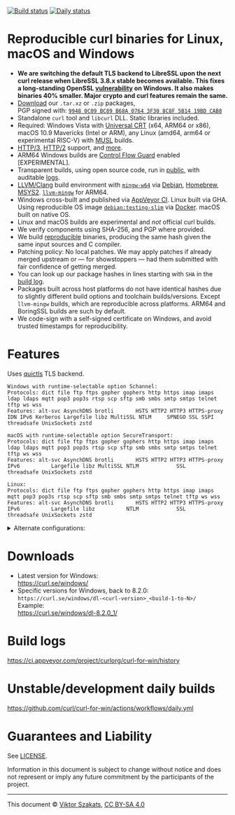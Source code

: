 <!--
Copyright (C) Viktor Szakats
SPDX-License-Identifier: CC-BY-SA-4.0
-->
[![Build status](https://ci.appveyor.com/api/projects/status/8yf6xjgq7u0cm013/branch/main?svg=true)](https://ci.appveyor.com/project/curlorg/curl-for-win/branch/main)
[![Daily status](https://github.com/curl/curl-for-win/actions/workflows/daily.yml/badge.svg)](https://github.com/curl/curl-for-win/actions/workflows/daily.yml)

# Reproducible curl binaries for Linux, macOS and Windows

- **We are switching the default TLS backend to LibreSSL upon the next curl
  release when LibreSSL 3.8.x stable becomes available. This fixes a
  long-standing OpenSSL
  [vulnerability](https://curl.se/docs/CVE-2019-5443.html) on Windows. It also
  makes binaries 40% smaller. Major crypto and curl features remain the same.**
- [Download](https://curl.se/windows/) our
  `.tar.xz` or `.zip` packages,<br>PGP signed with:
  [`9948 0C09 BC89 B68A 0764 3F30 8C8F 5B14 19BD CAB8`](https://raw.githubusercontent.com/curl/curl-for-win/main/sign-pkg-public.asc)
- Standalone `curl` tool and `libcurl` DLL. Static libraries included.
- Required: Windows Vista with
  [Universal CRT](https://support.microsoft.com/topic/update-for-universal-c-runtime-in-windows-322bf30f-4735-bb94-3949-49f5c49f4732)
  (x64, ARM64 or x86), macOS 10.9 Mavericks (Intel or ARM),
  any Linux (amd64, arm64 or experimental RISC-V) with
  [MUSL](https://en.wikipedia.org/wiki/Musl) builds.
- [HTTP/3](https://en.wikipedia.org/wiki/HTTP/3),
  [HTTP/2](https://en.wikipedia.org/wiki/HTTP/2) support,
  and [more](#features).
- ARM64 Windows builds are
  [Control Flow Guard](https://learn.microsoft.com/windows/win32/secbp/control-flow-guard)
  enabled [EXPERIMENTAL].
- Transparent builds, using open source code, run in
  [public](https://ci.appveyor.com/project/curlorg/curl-for-win/branch/main),
  with auditable [logs](#build-logs).
- [LLVM/Clang](https://clang.llvm.org/) build environment with
  [`mingw-w64`](https://sourceforge.net/p/mingw-w64/) via
  [Debian](https://packages.debian.org/testing/mingw-w64),
  [Homebrew](https://formulae.brew.sh/formula/mingw-w64),
  [MSYS2](https://www.msys2.org/).
  [`llvm-mingw`](https://github.com/mstorsjo/llvm-mingw) for ARM64.
- Windows cross-built and published via
  [AppVeyor CI](https://www.appveyor.com/). Linux built via GHA.
  Using reproducible OS image
  [`debian:testing-slim`](https://github.com/debuerreotype/docker-debian-artifacts/tree/dist-amd64/testing/slim)
  via [Docker](https://hub.docker.com/_/debian/). macOS built on native OS.
- Linux and macOS builds are experimental and *not* official curl builds.
- We verify components using SHA-256, and PGP where provided.
- We build [reproducible](https://reproducible-builds.org/) binaries,
  producing the same hash given the same input sources and C compiler.
- Patching policy: No local patches. We may apply patches if already merged
  upstream or &mdash; for showstoppers &mdash; had them submitted with fair
  confidence of getting merged.
- You can look up our package hashes in lines starting with `SHA` in the
  [build log](https://ci.appveyor.com/project/curlorg/curl-for-win/branch/main).
- Packages built across host platforms do not have identical hashes due to
  slightly different build options and toolchain builds/versions. Except
  `llvm-mingw` builds, which are reproducible across platforms. ARM64 and
  BoringSSL builds are such by default.
- We code-sign with a self-signed certificate on Windows, and avoid trusted
  timestamps for reproducibility.

# Features

Uses [quictls](https://github.com/quictls/openssl/) TLS backend.

```
Windows with runtime-selectable option Schannel:
Protocols: dict file ftp ftps gopher gophers http https imap imaps ldap ldaps mqtt pop3 pop3s rtsp scp sftp smb smbs smtp smtps telnet tftp ws wss
Features: alt-svc AsynchDNS brotli       HSTS HTTP2 HTTP3 HTTPS-proxy IDN IPv6 Kerberos Largefile libz MultiSSL NTLM     SPNEGO SSL SSPI threadsafe UnixSockets zstd

macOS with runtime-selectable option SecureTransport:
Protocols: dict file ftp ftps gopher gophers http https imap imaps ldap ldaps mqtt pop3 pop3s rtsp scp sftp smb smbs smtp smtps telnet tftp ws wss
Features: alt-svc AsynchDNS brotli       HSTS HTTP2 HTTP3 HTTPS-proxy     IPv6          Largefile libz MultiSSL NTLM            SSL      threadsafe UnixSockets zstd

Linux:
Protocols: dict file ftp ftps gopher gophers http https imap imaps            mqtt pop3 pop3s rtsp scp sftp smb smbs smtp smtps telnet tftp ws wss
Features: alt-svc AsynchDNS brotli       HSTS HTTP2 HTTP3 HTTPS-proxy     IPv6          Largefile libz          NTLM            SSL      threadsafe UnixSockets zstd
```
<details><summary>Alternate configurations:</summary><p>

```
"big":
Protocols: dict file ftp ftps gopher gophers http https imap imaps ldap ldaps mqtt pop3 pop3s rtsp scp sftp smb smbs smtp smtps telnet tftp ws wss
Features: alt-svc AsynchDNS brotli gsasl HSTS HTTP2 HTTP3 HTTPS-proxy IDN IPv6 Kerberos Largefile libz MultiSSL NTLM PSL SPNEGO SSL SSPI threadsafe UnixSockets zstd

"boringssl":
Protocols: dict file ftp ftps gopher gophers http https imap imaps ldap ldaps mqtt pop3 pop3s rtsp scp sftp smb smbs smtp smtps telnet tftp ws wss
Features: alt-svc AsynchDNS brotli       HSTS HTTP2 HTTP3 HTTPS-proxy IDN IPv6 Kerberos Largefile libz MultiSSL NTLM     SPNEGO SSL SSPI threadsafe UnixSockets zstd

"noh3", HTTP/2:
Protocols: dict file ftp ftps gopher gophers http https imap imaps ldap ldaps mqtt pop3 pop3s rtsp scp sftp smb smbs smtp smtps telnet tftp ws wss
Features: alt-svc AsynchDNS brotli       HSTS HTTP2       HTTPS-proxy IDN IPv6 Kerberos Largefile libz MultiSSL NTLM     SPNEGO SSL SSPI threadsafe UnixSockets zstd

"mini", without brotli and zstd, with OS TLS backend (Schannel, SecureTransport) if available:
Protocols: dict file ftp ftps gopher gophers http https imap imaps ldap ldaps mqtt pop3 pop3s rtsp scp sftp smb smbs smtp smtps telnet tftp ws wss
Features: alt-svc AsynchDNS              HSTS HTTP2       HTTPS-proxy IDN IPv6 Kerberos Largefile libz          NTLM     SPNEGO SSL SSPI threadsafe UnixSockets

"micro", without libssh2:
Protocols: dict file ftp ftps gopher gophers http https imap imaps ldap ldaps mqtt pop3 pop3s rtsp          smb smbs smtp smtps telnet tftp ws wss
Features: alt-svc AsynchDNS              HSTS HTTP2       HTTPS-proxy IDN IPv6 Kerberos Largefile libz          NTLM     SPNEGO SSL SSPI threadsafe UnixSockets

"nano", HTTP/1.1:
Protocols: dict file ftp ftps gopher gophers http https imap imaps ldap ldaps mqtt pop3 pop3s rtsp          smb smbs smtp smtps telnet tftp ws wss
Features:         AsynchDNS              HSTS             HTTPS-proxy IDN IPv6 Kerberos Largefile libz          NTLM     SPNEGO SSL SSPI threadsafe UnixSockets

"pico", HTTP/1.1-only:
Protocols:                                   http https
Features:         AsynchDNS              HSTS             HTTPS-proxy     IPv6          Largefile libz                          SSL SSPI threadsafe
```
</p></details>

# Downloads

* Latest version for Windows:
  <br><https://curl.se/windows/>
* Specific versions for Windows, back to 8.2.0:<br>
  `https://curl.se/windows/dl-<curl-version>_<build-1-to-N>/`
  <br>Example:
  <br><https://curl.se/windows/dl-8.2.0_1/>

# Build logs

<https://ci.appveyor.com/project/curlorg/curl-for-win/history>

# Unstable/development daily builds

<https://github.com/curl/curl-for-win/actions/workflows/daily.yml>

# Guarantees and Liability

See [LICENSE](LICENSE.md).

Information in this document is subject to change without notice and does
not represent or imply any future commitment by the participants of the
project.

---
This document &copy; [Viktor Szakats](https://vsz.me/),
[CC BY-SA 4.0](https://creativecommons.org/licenses/by-sa/4.0/)
